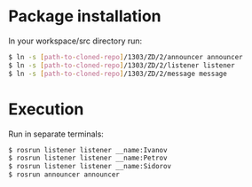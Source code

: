 # Package installation
In your workspace/src directory run:
```sh
$ ln -s [path-to-cloned-repo]/1303/ZD/2/announcer announcer
$ ln -s [path-to-cloned-repo]/1303/ZD/2/listener listener
$ ln -s [path-to-cloned-repo]/1303/ZD/2/message message
```
# Execution
Run in separate terminals:
```sh
$ rosrun listener listener __name:Ivanov
$ rosrun listener listener __name:Petrov
$ rosrun listener listener __name:Sidorov
$ rosrun announcer announcer
```
